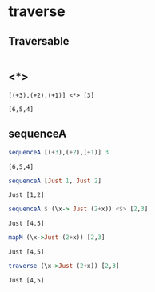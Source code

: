 # traverse

## Traversable

```

```

## <\*>

```
[(+3),(+2),(+1)] <*> [3]
```

`[6,5,4]`

## sequenceA

```haskell
sequenceA [(+3),(+2),(+1)] 3
```

`[6,5,4]`

```haskell
sequenceA [Just 1, Just 2]
```

`Just [1,2]`

```haskell
sequenceA $ (\x-> Just (2+x)) <$> [2,3]
```

`Just [4,5]`

```haskell
mapM (\x->Just (2+x)) [2,3]
```

`Just [4,5]`

```haskell
traverse (\x->Just (2+x)) [2,3]
```

`Just [4,5]`
